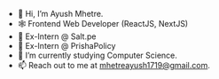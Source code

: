 - 👋 Hi, I’m Ayush Mhetre.
- 🕸 Frontend Web Developer (ReactJS, NextJS)
- 💼 Ex-Intern @ Salt.pe
- 💼 Ex-Intern @ PrishaPolicy
- 🌱 I’m currently studying Computer Science.
- 📫 Reach out to me at mhetreayush1719@gmail.com.
<!---
mhetreayush/mhetreayush is a ✨ special ✨ repository because its `README.md` (this file) appears on your GitHub profile.
You can click the Preview link to take a look at your changes.
--->
